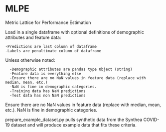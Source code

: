 # MLPE
Metric Lattice for Performance Estimation

  Load in a single dataframe with optional definitions of demographic attributes and feature data:

    -Predictions are last column of dataframe
    -Labels are penultimate column of dataframe
  
  Unless otherwise noted:
  
      -Demographic attributes are pandas type Object (string)
      -Feature data is everything else
      -Ensure there are no NaN values in feature data (replace with median, mean, etc.)
      -NaN is fine in demographic categories.
      -Training data has NaN predictions
      -Test data has non NaN predictions

Ensure there are no NaN values in feature data (replace with median, mean, etc.). NaN is fine in demographic categories.

prepare_example_dataset.py pulls synthetic data from the Synthea COVID-19 dataset and will produce example data that fits these criteria.
